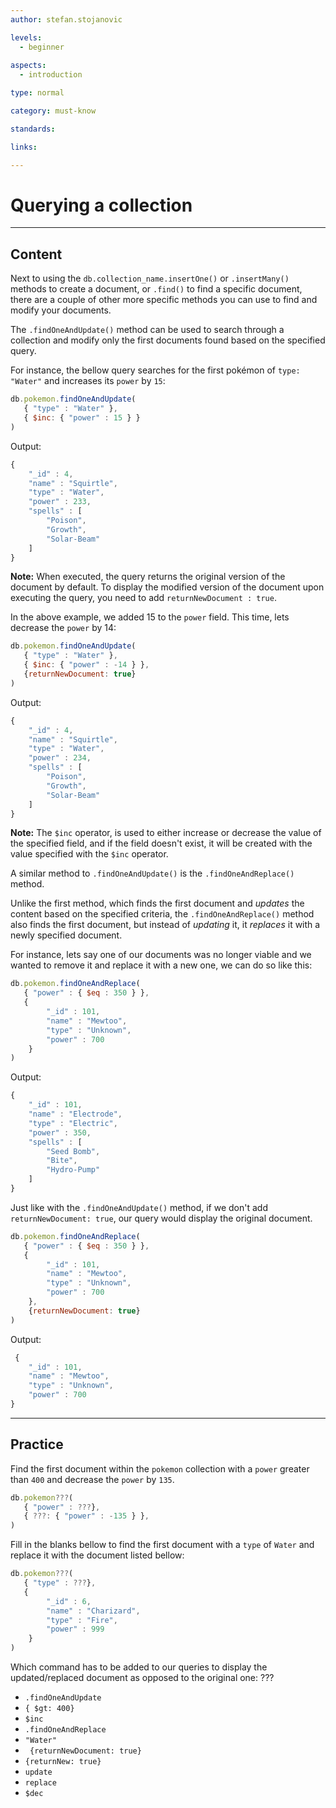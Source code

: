 ```yaml
---
author: stefan.stojanovic

levels:
  - beginner
  
aspects:
  - introduction

type: normal

category: must-know

standards: 

links:

---
```

# Querying a collection 
---
## Content

Next to using the `db.collection_name.insertOne()` or `.insertMany()` methods to create a document, or `.find()` to find a specific document, there are a couple of other more specific methods you can use to find and modify your documents.

The `.findOneAndUpdate()` method can be used to search through a collection and modify only the first documents found based on the specified query. 

For instance, the bellow query searches for the first pokémon of `type: "Water"` and increases its `power` by `15`:
```javascript
db.pokemon.findOneAndUpdate(
   { "type" : "Water" },
   { $inc: { "power" : 15 } }
)
```
Output:
```javascript
{
	"_id" : 4,
	"name" : "Squirtle",
	"type" : "Water",
	"power" : 233,
	"spells" : [
		"Poison",
		"Growth",
		"Solar-Beam"
	]
}
```

**Note:** When executed, the query returns the original version of the document by default. To display the modified version of the document upon executing the query, you need to add `returnNewDocument : true`.

In the above example, we added 15 to the `power` field. This time, lets decrease the `power` by 14:
```javascript
db.pokemon.findOneAndUpdate(
   { "type" : "Water" },
   { $inc: { "power" : -14 } },
   {returnNewDocument: true}
)
```
Output:
```javascript
{
	"_id" : 4,
	"name" : "Squirtle",
	"type" : "Water",
	"power" : 234,
	"spells" : [
		"Poison",
		"Growth",
		"Solar-Beam"
	]
}
```
**Note:** The `$inc` operator, is used to either increase or decrease the value of the specified field, and if the field doesn't exist, it will be created with the value specified with the `$inc` operator.

A similar method to `.findOneAndUpdate()` is the `.findOneAndReplace()` method. 

Unlike the first method, which finds the first document and *updates* the content based on the specified criteria, the `.findOneAndReplace()` method  also finds the first document, but instead of *updating* it, it *replaces* it with a newly specified document.

For instance, lets say one of our documents was no longer viable and we wanted to remove it and replace it with a new one, we can do so like this:

```javascript
db.pokemon.findOneAndReplace(
   { "power" : { $eq : 350 } },
   {
	    "_id" : 101,
		"name" : "Mewtoo",
		"type" : "Unknown", 
		"power" : 700
	}
)
```

Output:
```javascript
{ 
	"_id" : 101, 
	"name" : "Electrode", 
	"type" : "Electric", 
	"power" : 350, 
	"spells" : [ 
		"Seed Bomb", 
		"Bite", 
		"Hydro-Pump" 
	] 
}
```

Just like with the `.findOneAndUpdate()` method, if we don't add `returnNewDocument: true`, our query would display the original document.

```javascript
db.pokemon.findOneAndReplace(
   { "power" : { $eq : 350 } },
   {
	    "_id" : 101,
		"name" : "Mewtoo",
		"type" : "Unknown", 
		"power" : 700
	},
	{returnNewDocument: true}
)
```
Output:
```javascript
 {
	"_id" : 101,
	"name" : "Mewtoo",
	"type" : "Unknown", 
	"power" : 700
}
```


---
## Practice

Find the first document within the `pokemon` collection with a `power` greater than `400` and decrease the `power` by `135`.
```javascript
db.pokemon???(
   { "power" : ???},
   { ???: { "power" : -135 } },
)
```

Fill in the blanks bellow to find the first document with a `type` of `Water` and replace it with the document listed bellow:
```javascript
db.pokemon???(
   { "type" : ???},
   {
	    "_id" : 6,
		"name" : "Charizard",
		"type" : "Fire", 
		"power" : 999
	}
)
```
Which command has to be added to our queries to display the updated/replaced document as opposed to the original one: ???

* `.findOneAndUpdate`
* `{ $gt: 400}`
* `$inc`
* `.findOneAndReplace`
* `"Water"`
* `	{returnNewDocument: true}`
* `{returnNew: true}`
* `update`
* `replace`
* `$dec`
